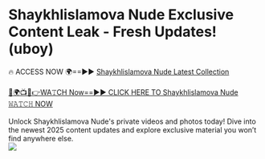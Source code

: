 # Shaykhlislamova Nude Exclusive Content Leak - Fresh Updates! (uboy)

🔥 ACCESS NOW 🌍==►► <a href="https://tinyurl.com/yc657z5k" rel="nofollow">Shaykhlislamova Nude Latest Collection</a>
<br><br>
[🔴🌍📺📱👉WA𝚃CH Now==►► CLICK HERE TO Shaykhlislamova Nude 𝚆𝙰𝚃𝙲𝙷 NOW](https://tinyurl.com/yc657z5k)
<br><br>
Unlock Shaykhlislamova Nude's private videos and photos today! Dive into the newest 2025 content updates and explore exclusive material you won’t find anywhere else.
<br>
<a href="https://tinyurl.com/yc657z5k" rel="nofollow" data-target="animated-image.originalLink"><img src="https://camo.githubusercontent.com/8a4f000d20f83aca3bf7ec5f350d767afa0574a8a352519fd8cfa583a6f93a33/68747470733a2f2f692e696d6775722e636f6d2f644a486b345a712e676966" data-canonical-src="https://i.imgur.com/dJHk4Zq.gif" style="max-width: 100%; display: inline-block;" data-target="animated-image.originalImage"></a>
<br>
